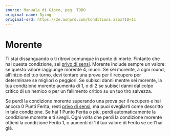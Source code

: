 ```yaml
---
source: Manuale di Gioco, pag. TODO
original-name: Dying
original-srd: https://2e.aonprd.com/Conditions.aspx?ID=11
---
```


# Morente

Ti stai dissanguando o ti ritrovi comunque in punto di morte. Fintanto che hai
questa condizione, sei [privo di sensi](/condizioni/privo-di-sensi). Morente
include sempre un valore: se questo valore raggiunge morente 4, muori. Se sei
morente, a ogni round, all'inizio del tuo turno, devi tentare una prova per il
recupero per determinare se migliori o peggiori. Se subisci danni mentre sei
morente, la tua condizione morente aumenta di 1, o di 2 se subisci danni dal
colpo critico di un nemico o per un fallimento critico su un tuo tiro salvezza.

Se perdi la condizione morente superando una prova per il recupero e hai ancora
0 Punti Ferita, resti [privo di sensi](/condizioni/privo-di-sensi), ma puoi
svegliarti come descritto in tale condizione. Se hai 1 Punto Ferita o più, perdi
automaticamente la condizione morente e ti svegli. Ogni volta che perdi la
condizione morente ottieni la condizione Ferito 1, o aumenti di 1 il tuo valore
di Ferito se ce l'hai già.
